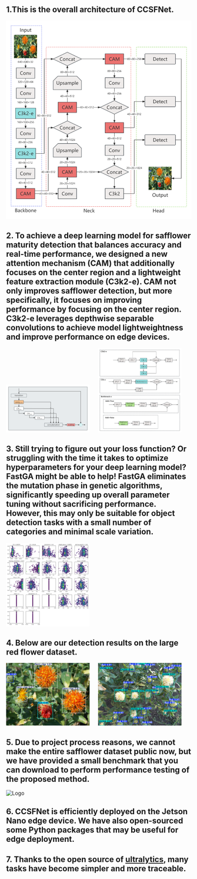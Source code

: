 ## 1.This is the overall architecture of CCSFNet.

![Logo](p1.png)

## 2. To achieve a deep learning model for safflower maturity detection that balances accuracy and real-time performance, we designed a new attention mechanism (CAM) that additionally focuses on the center region and a lightweight feature extraction module (C3k2-e). CAM not only improves safflower detection, but more specifically, it focuses on improving performance by focusing on the center region. C3k2-e leverages depthwise separable convolutions to achieve model lightweightness and improve performance on edge devices.

<img src="p2.png" width="45%" style="display:inline-block;"> &nbsp;&nbsp;&nbsp;&nbsp;&nbsp;<img src="p3.png" width="45%" style="display:inline-block;">

## 3. Still trying to figure out your loss function? Or struggling with the time it takes to optimize hyperparameters for your deep learning model? FastGA might be able to help! FastGA eliminates the mutation phase in genetic algorithms, significantly speeding up overall parameter tuning without sacrificing performance. However, this may only be suitable for object detection tasks with a small number of categories and minimal scale variation.

<img src="p4.png" width="45%" style="display:inline-block;">

## 4. Below are our detection results on the large red flower dataset.

<img src="p5.jpg" width="45%" style="display:inline-block;"> &nbsp;&nbsp;&nbsp;&nbsp;&nbsp;<img src="p6.jpg" width="45%" style="display:inline-block;">

## 5. Due to project process reasons, we cannot make the entire safflower dataset public now, but we have provided a small benchmark that you can download to perform performance testing of the proposed method.

![Logo](p7.png)

## 6. CCSFNet is efficiently deployed on the Jetson Nano edge device. We have also open-sourced some Python packages that may be useful for edge deployment.

## 7. Thanks to the open source of [ultralytics](https://docs.ultralytics.com/zh), many tasks have become simpler and more traceable.
